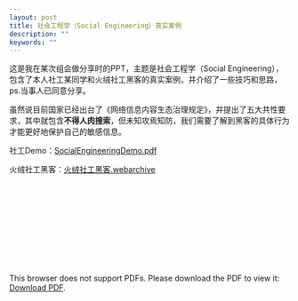 ```yaml
---
layout: post
title: 社会工程学（Social Engineering）真实案例
description: ""
keywords: ""
---
```


这是我在某次组会做分享时的PPT，主题是社会工程学（Social Engineering），包含了本人社工某同学和火绒社工黑客的真实案例，并介绍了一些技巧和思路，ps.当事人已同意分享。

虽然说目前国家已经出台了《网络信息内容生态治理规定》，并提出了五大共性要求，其中就包含**不得人肉搜索**，但未知攻焉知防，我们需要了解到黑客的具体行为才能更好地保护自己的敏感信息。

社工Demo：[SocialEngineeringDemo.pdf](https://ai-sewell.me/assets/images/2020-03-07/SocialEngineeringDemo.pdf)

火绒社工黑客：[火绒社工黑客.webarchive](https://ai-sewell.me/assets/images/2020-03-07/火绒社工黑客.webarchive)

<object data="https://ai-sewell.me/assets/images/2020-03-07/SocialEngineeringDemo.pdf" type="application/pdf" width="900px" height="900px">
    <embed src="https://ai-sewell.me/assets/images/2020-03-07/SocialEngineeringDemo.pdf">
        <p>This browser does not support PDFs. Please download the PDF to view it: <a href="https://ai-sewell.me/assets/images/2020-03-07/SocialEngineeringDemo.pdf">Download PDF</a>.</p>
    </embed>
</object>